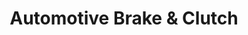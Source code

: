 ---
title: "Automotive Brake & Clutch"
url: /san-antonio/automotive-brake-and-clutch/
shop: car parts
---